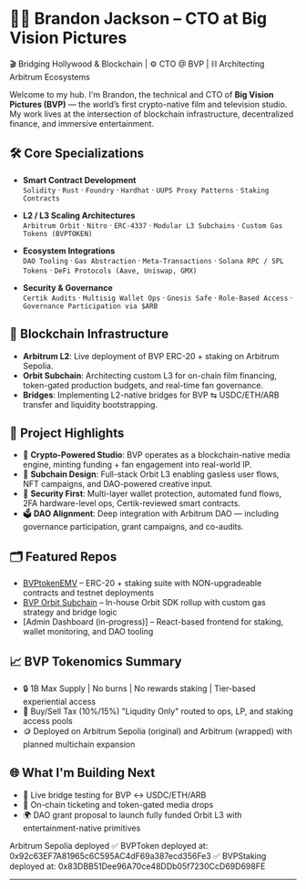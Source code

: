 # 👨‍💻 Brandon Jackson – CTO at Big Vision Pictures

🎬 Bridging Hollywood & Blockchain | ⚙️ CTO @ BVP | ⛓️ Architecting Arbitrum Ecosystems

Welcome to my hub. I'm Brandon, the technical and CTO of **Big Vision Pictures (BVP)** — the world’s first crypto-native film and television studio. My work lives at the intersection of blockchain infrastructure, decentralized finance, and immersive entertainment.

## 🛠️ Core Specializations
- **Smart Contract Development**  
  `Solidity` · `Rust` · `Foundry` · `Hardhat` · `UUPS Proxy Patterns` · `Staking Contracts`

- **L2 / L3 Scaling Architectures**  
  `Arbitrum Orbit` · `Nitro` · `ERC-4337` · `Modular L3 Subchains` · `Custom Gas Tokens (BVPTOKEN)`

- **Ecosystem Integrations**  
  `DAO Tooling` · `Gas Abstraction` · `Meta-Transactions` · `Solana RPC / SPL Tokens` · `DeFi Protocols (Aave, Uniswap, GMX)`

- **Security & Governance**  
  `Certik Audits` · `Multisig Wallet Ops` · `Gnosis Safe` · `Role-Based Access` · `Governance Participation via $ARB`

## 🔗 Blockchain Infrastructure
- **Arbitrum L2**: Live deployment of BVP ERC-20 + staking on Arbitrum Sepolia. 
- **Orbit Subchain**: Architecting custom L3 for on-chain film financing, token-gated production budgets, and real-time fan governance.
- **Bridges**: Implementing L2-native bridges for BVP ⇆ USDC/ETH/ARB transfer and liquidity bootstrapping.

## 🧱 Project Highlights
- 🎥 **Crypto-Powered Studio**: BVP operates as a blockchain-native media engine, minting funding + fan engagement into real-world IP.
- 🚀 **Subchain Design**: Full-stack Orbit L3 enabling gasless user flows, NFT campaigns, and DAO-powered creative input.
- 🔐 **Security First**: Multi-layer wallet protection, automated fund flows, 2FA hardware-level ops, Certik-reviewed smart contracts.
- 🗳️ **DAO Alignment**: Deep integration with Arbitrum DAO — including governance participation, grant campaigns, and co-audits.

## 🗂️ Featured Repos
- [BVPtokenEMV](https://github.com/Metavibez4L/BVPtokenEMV) – ERC-20 + staking suite with NON-upgradeable contracts and testnet deployments  
- [BVP Orbit Subchain](private) – In-house Orbit SDK rollup with custom gas strategy and bridge logic  
- [Admin Dashboard (in-progress)] – React-based frontend for staking, wallet monitoring, and DAO tooling

## 📈 BVP Tokenomics Summary
- 🔒 1B Max Supply | No burns | No rewards staking | Tier-based experiential access  
- 🔁 Buy/Sell Tax (10%/15%) "Liqudity Only" routed to ops, LP, and staking access pools  
- 🪙 Deployed on Arbitrum Sepolia (original) and Arbitrum (wrapped) with planned multichain expansion  

## 🌐 What I'm Building Next
- 🔧 Live bridge testing for BVP ↔ USDC/ETH/ARB  
- 🎫 On-chain ticketing and token-gated media drops  
- 🌍 DAO grant proposal to launch fully funded Orbit L3 with entertainment-native primitives  

Arbitrum Sepolia deployed
✅ BVPToken deployed at: 0x92c63EF7A81965c6C595AC4dF69a387ecd356Fe3
✅ BVPStaking deployed at: 0x83DBB51Dee96A70ce48DDb05f7230CcD69D698FE

---

